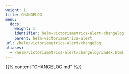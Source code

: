 ```yaml
---
weight: 1
title: CHANGELOG
menu:
  docs:
    weight: 1
    identifier: helm-victoriametrics-alert-changelog
    parent: helm-victoriametrics-alert
url: /helm/victoriametrics-alert/changelog
aliases:
  - /helm/victoriametrics-alert/changelog/index.html
---
```

{{% content "CHANGELOG.md" %}}
